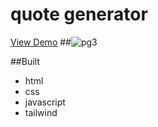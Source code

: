 # quote generator 
[View Demo](https://zayzay.me/mom2/)
##![pg3](https://user-images.githubusercontent.com/98326555/178494834-8efc591a-abd5-48d7-98b2-7c3c571fac29.PNG)


##Built
* html
* css
* javascript
* tailwind
